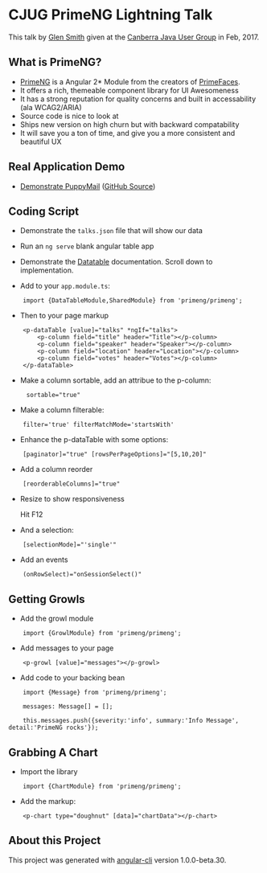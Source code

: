 # CJUG PrimeNG Lightning Talk

This talk by [Glen Smith](http://blogs.bytecode.com.au/glen/) given at the [Canberra Java User Group](https://www.meetup.com/Canberra-Java-User-Group/events/236561364/) in Feb, 2017.


## What is PrimeNG?

* [PrimeNG](http://www.primefaces.org/primeng) is a Angular 2* Module from the creators of [PrimeFaces](http://www.primefaces.org).
* It offers a rich, themeable component library for UI Awesomeness
* It has a strong reputation for quality concerns and built in accessability (ala WCAG2/ARIA)
* Source code is nice to look at
* Ships new version on high churn but with backward compatability
* It will save you a ton of time, and give you a more consistent and beautiful UX

## Real Application Demo

* [Demonstrate PuppyMail](http://blogs.bytecode.com.au/projects/puppymail)  ([GitHub Source](https://github.com/glenasmith/puppymail))

## Coding Script

* Demonstrate the `talks.json` file that will show our data
* Run an `ng serve` blank angular table app

* Demonstrate the [Datatable](http://www.primefaces.org/primeng/#/datatable) documentation. Scroll down to implementation.

* Add to your `app.module.ts`:

```
    import {DataTableModule,SharedModule} from 'primeng/primeng';
```

* Then to your page markup

```
    <p-dataTable [value]="talks" *ngIf="talks">
        <p-column field="title" header="Title"></p-column>
        <p-column field="speaker" header="Speaker"></p-column>
        <p-column field="location" header="Location"></p-column>
        <p-column field="votes" header="Votes"></p-column>
    </p-dataTable>
```

* Make a column sortable, add an attribue to the p-column:

```
     sortable="true"
```

* Make a column filterable:

```
    filter='true' filterMatchMode='startsWith'
```

* Enhance the p-dataTable with some options:

```
    [paginator]="true" [rowsPerPageOptions]="[5,10,20]"
```

* Add a column reorder

```
    [reorderableColumns]="true" 
```

* Resize to show responsiveness

    Hit F12

* And a selection:

```
    [selectionMode]="'single'"
```

* Add an events

```
    (onRowSelect)="onSessionSelect()"
```


## Getting Growls

* Add the growl module

```
    import {GrowlModule} from 'primeng/primeng';
```

* Add messages to your page

```
    <p-growl [value]="messages"></p-growl>
```

* Add code to your backing bean

```
    import {Message} from 'primeng/primeng';

    messages: Message[] = [];

    this.messages.push({severity:'info', summary:'Info Message', detail:'PrimeNG rocks'});
```


## Grabbing A Chart


* Import the library

```
    import {ChartModule} from 'primeng/primeng';
```

* Add the markup:

```
    <p-chart type="doughnut" [data]="chartData"></p-chart>
```






## About this Project

This project was generated with [angular-cli](https://github.com/angular/angular-cli) version 1.0.0-beta.30.

